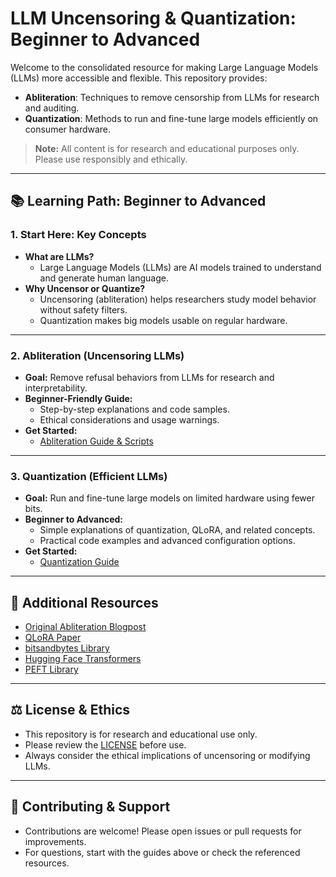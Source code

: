 # LLM Uncensoring & Quantization: Beginner to Advanced

Welcome to the consolidated resource for making Large Language Models (LLMs) more accessible and flexible. This repository provides:
- **Abliteration**: Techniques to remove censorship from LLMs for research and auditing.
- **Quantization**: Methods to run and fine-tune large models efficiently on consumer hardware.

> **Note:** All content is for research and educational purposes only. Please use responsibly and ethically.

---

## 📚 Learning Path: Beginner to Advanced

### 1. **Start Here: Key Concepts**
- **What are LLMs?**
  - Large Language Models (LLMs) are AI models trained to understand and generate human language.
- **Why Uncensor or Quantize?**
  - Uncensoring (abliteration) helps researchers study model behavior without safety filters.
  - Quantization makes big models usable on regular hardware.

---

### 2. **Abliteration (Uncensoring LLMs)**
- **Goal:** Remove refusal behaviors from LLMs for research and interpretability.
- **Beginner-Friendly Guide:**
  - Step-by-step explanations and code samples.
  - Ethical considerations and usage warnings.
- **Get Started:**
  - [Abliteration Guide & Scripts](./abliteration/README.md)

---

### 3. **Quantization (Efficient LLMs)**
- **Goal:** Run and fine-tune large models on limited hardware using fewer bits.
- **Beginner to Advanced:**
  - Simple explanations of quantization, QLoRA, and related concepts.
  - Practical code examples and advanced configuration options.
- **Get Started:**
  - [Quantization Guide](./quantization/README.md)

---

## 🔗 Additional Resources
- [Original Abliteration Blogpost](https://huggingface.co/blog/mlabonne/abliteration)
- [QLoRA Paper](https://arxiv.org/abs/2305.14314)
- [bitsandbytes Library](https://github.com/TimDettmers/bitsandbytes)
- [Hugging Face Transformers](https://github.com/huggingface/transformers)
- [PEFT Library](https://github.com/huggingface/peft)

---

## ⚖️ License & Ethics
- This repository is for research and educational use only.
- Please review the [LICENSE](./LICENSE) before use.
- Always consider the ethical implications of uncensoring or modifying LLMs.

---

## 👋 Contributing & Support
- Contributions are welcome! Please open issues or pull requests for improvements.
- For questions, start with the guides above or check the referenced resources. 